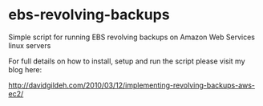 ebs-revolving-backups
=====================

Simple script for running EBS revolving backups on Amazon Web Services linux servers

For full details on how to install, setup and run the script please visit my blog here:

http://davidgildeh.com/2010/03/12/implementing-revolving-backups-aws-ec2/
